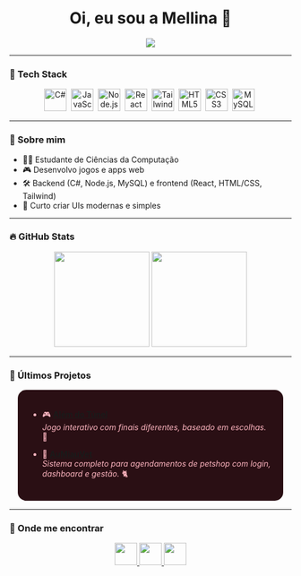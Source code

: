 <h1 align="center">
  Oi, eu sou a Mellina 🌸
</h1>

<p align="center">
  <img src="https://readme-typing-svg.herokuapp.com/?color=FFB6C1¢er=true&vCenter=true&lines=Desenvolvedora+Fullstack;🌸+C%23,+JS+e+Node.js;🌸+React,+API+e+UI/UX;🌸+Ship+it+🚀" />
</p>

---

### 🌸 Tech Stack
<div align="center">
  <img src="https://cdn.jsdelivr.net/gh/devicons/devicon/icons/csharp/csharp-original.svg" width="40" alt="C#" />  
  <img src="https://cdn.jsdelivr.net/gh/devicons/devicon/icons/javascript/javascript-original.svg" width="40" alt="JavaScript" />  
  <img src="https://cdn.jsdelivr.net/gh/devicons/devicon/icons/nodejs/nodejs-original.svg" width="40" alt="Node.js" />  
  <img src="https://cdn.jsdelivr.net/gh/devicons/devicon/icons/react/react-original.svg" width="40" alt="React" />  
  <img src="https://cdn.jsdelivr.net/gh/devicons/devicon/icons/tailwindcss/tailwindcss-plain.svg" width="40" alt="Tailwind CSS" />  
  <img src="https://cdn.jsdelivr.net/gh/devicons/devicon/icons/html5/html5-original.svg" width="40" alt="HTML5" />  
  <img src="https://cdn.jsdelivr.net/gh/devicons/devicon/icons/css3/css3-original.svg" width="40" alt="CSS3" />  
  <img src="https://cdn.jsdelivr.net/gh/devicons/devicon/icons/mysql/mysql-original.svg" width="40" alt="MySQL" />  
</div>

---

### 🎀 Sobre mim

- 👩‍💻 Estudante de Ciências da Computação  
- 🎮 Desenvolvo jogos e apps web  
- 🛠️ Backend (C#, Node.js, MySQL) e frontend (React, HTML/CSS, Tailwind)  
- 🎨 Curto criar UIs modernas e simples  

---

### 🔥 GitHub Stats
<div align="center">
  <img src="https://github-readme-stats.vercel.app/api?username=Mellina-ship-it&show_icons=true&title_color=FFB6C1&icon_color=FF69B4&text_color=FFFFFF&bg_color=4B1A1F&border_radius=10&border_color=5D2E46" height="170" />
  <img src="https://github-readme-stats.vercel.app/api/top-langs/?username=Mellina-ship-it&layout=compact&title_color=FFB6C1&icon_color=FF69B4&text_color=FFFFFF&bg_color=4B1A1F&border_radius=10&border_color=5D2E46" height="170"/>
</div>

---

### 🧩 Últimos Projetos
<div style="background-color: #2A0F14; padding:20px; border-radius:15px; color: #FFB6C1; margin:15px">

- 🎮 **[Além do Túnel](https://github.com/Mellina-ship-it/Alem_do_tunel)**  
  *Jogo interativo com finais diferentes, baseado em escolhas.* 🌸

- 🐾 **[AuMiauVet](https://github.com/Mellina-ship-it/AuMiauVet)**  
  *Sistema completo para agendamentos de petshop com login, dashboard e gestão.* 🐈

</div>

---

### 🌸 Onde me encontrar
<div align="center">

<a href="https://www.linkedin.com/in/mellina-bizinoto-618081227/">
  <img src="https://img.shields.io/badge/-LinkedIn-FF69B4?style=for-the-badge&logo=linkedin&logoColor=white" height="40" />
</a>
<a href="mailto:bizinoto.mellina@gmail.com">
  <img src="https://img.shields.io/badge/-Gmail-FF1493?style=for-the-badge&logo=gmail&logoColor=white" height="40" />
</a>
<a href="https://youtube.com/@mbspadua?si=j4HN7W6gvdU3bWp1">
  <img src="https://img.shields.io/badge/-YouTube-FFB6C1?style=for-the-badge&logo=youtube&logoColor=white" height="40" />
</a>

</div>
